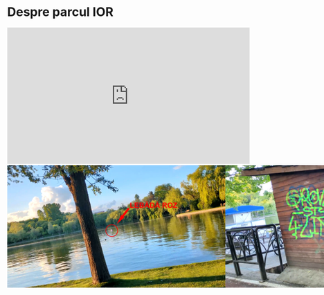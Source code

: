 # Despre parcul IOR

<iframe width="560" height="315" src="https://www.youtube.com/embed/5-EvCMq6bnk?si=ZQoK0HjaQps80-0W" title="YouTube video player" frameborder="0" allow="accelerometer; autoplay; clipboard-write; encrypted-media; gyroscope; picture-in-picture; web-share" referrerpolicy="strict-origin-when-cross-origin" allowfullscreen></iframe>

<div style="display: flex">
    <img src="./static/image1.jpg" alt="Lebădă roz">
    <img src="./static/image2.jpg" alt="Tag-uri găști">
</div>
